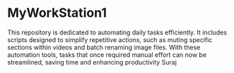 # MyWorkStation1
 This repository is dedicated to automating daily tasks efficiently. It includes scripts designed to simplify repetitive actions, such as muting specific sections within videos and batch renaming image files. With these automation tools, tasks that once required manual effort can now be streamlined, saving time and enhancing productivity
Suraj